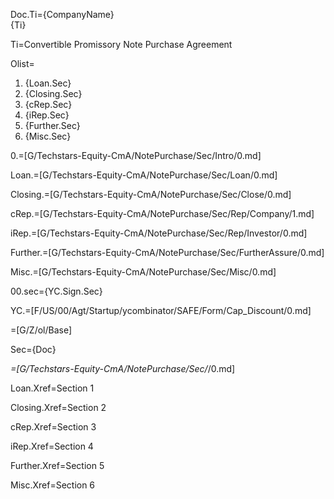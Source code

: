 Doc.Ti={CompanyName}<br>{Ti}

Ti=Convertible Promissory Note Purchase Agreement

Olist=<ol><li>{Loan.Sec}<li>{Closing.Sec}<li>{cRep.Sec}<li>{iRep.Sec}<li>{Further.Sec}<li>{Misc.Sec}</ol>

0.=[G/Techstars-Equity-CmA/NotePurchase/Sec/Intro/0.md]

Loan.=[G/Techstars-Equity-CmA/NotePurchase/Sec/Loan/0.md]

Closing.=[G/Techstars-Equity-CmA/NotePurchase/Sec/Close/0.md]

cRep.=[G/Techstars-Equity-CmA/NotePurchase/Sec/Rep/Company/1.md]

iRep.=[G/Techstars-Equity-CmA/NotePurchase/Sec/Rep/Investor/0.md]

Further.=[G/Techstars-Equity-CmA/NotePurchase/Sec/FurtherAssure/0.md]

Misc.=[G/Techstars-Equity-CmA/NotePurchase/Sec/Misc/0.md]

00.sec={YC.Sign.Sec}

YC.=[F/US/00/Agt/Startup/ycombinator/SAFE/Form/Cap_Discount/0.md]

=[G/Z/ol/Base]

Sec={Doc}

_=[G/Techstars-Equity-CmA/NotePurchase/Sec/_/0.md]

Loan.Xref=Section 1
 
Closing.Xref=Section 2

cRep.Xref=Section 3

iRep.Xref=Section 4

Further.Xref=Section 5

Misc.Xref=Section 6
